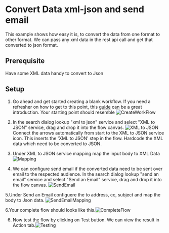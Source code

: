 # Convert Data xml-json and send email

This example shows how easy it is,  to convert the data from one format to other format. We can pass any xml data in the rest api call and get that converted to json format.

## Prerequisite
Have some XML data handy to convert to Json


## Setup

1. Go ahead and get started creating a blank workflow. If you need a refresher on how to get to this point, this [guide](https://docs.webmethods.io/workflow-building-blocks/creating-first-workflow) can be a great introduction. Your starting point should resemble ![CreateWorkFlow](https://github.com/maam1/webmethodsio-examples/blob/master/ConvertData%20xml-json/CompleteFlow.PNG)

2. In the search dialog lookup "xml to json" service and select "XML to JSON" service, drag and drop it into the flow canvas. ![XML to JSON](https://github.com/maam1/webmethodsio-examples/blob/master/ConvertData%20xml-json/XMLToJSONService.PNG) Connect the arrows automatically from start to the XML to JSON service icon. This inserts the 'XML to JSON' step in the flow. Hardcode the XML data which need to be converted to JSON.

3. Under XML to JSON service mapping map the input body to XML Data ![Mapping](https://github.com/maam1/webmethodsio-examples/blob/master/ConvertData%20xml-json/XMLToJSONMapping.png)

4. We can configure send email if the converted data need to be sent over email to the respected audience. In the search dialog lookup "send an email" service and select "Send an Email" service, drag and drop it into the flow canvas. ![SendEmail](https://github.com/maam1/webmethodsio-examples/blob/master/ConvertData%20xml-json/SendEmail.png)

5.Under Send an Email configuere the to address, cc, subject and map the body to Json data. ![SendEmailMapping](https://github.com/maam1/webmethodsio-examples/blob/master/ConvertData%20xml-json/SendEmailMapping.png)

6.Your complete flow should looks like this.![CompleteFlow](https://github.com/maam1/webmethodsio-examples/blob/master/ConvertData%20xml-json/CompleteFlow.PNG)

6. Now test the flow by clicking on Test button. We can view the result in Action tab.![Testing](https://github.com/maam1/webmethodsio-examples/blob/master/ConvertData%20xml-json/Testing.PNG)




